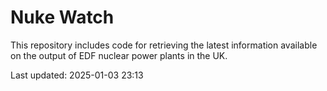 # Nuke Watch

This repository includes code for retrieving the latest information available on the output of EDF nuclear power plants in the UK.

Last updated: 2025-01-03 23:13